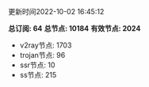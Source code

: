 更新时间2022-10-02 16:45:12

**总订阅: 64**
**总节点: 10184**
**有效节点: 2024**
- v2ray节点: 1703
- trojan节点: 96
- ssr节点: 10
- ss节点: 215
